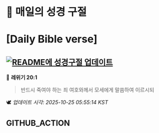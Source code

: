 # 🙏 매일의 성경 구절
# [Daily Bible verse]
## [![README에 성경구절 업데이트](https://github.com/DONGSUKA/first_test/actions/workflows/update-readme-bible.yml/badge.svg)](https://github.com/DONGSUKA/first_test/actions/workflows/update-readme-bible.yml)
<!-- START_BIBLE_VERSE -->
📖 **레위기 20:1**
> 반드시 죽여야 하는 죄 여호와께서 모세에게 말씀하여 이르시되

🕊️ _업데이트 시각: 2025-10-25 05:55:14 KST_
  <!-- END_BIBLE_VERSE -->
## GITHUB_ACTION
